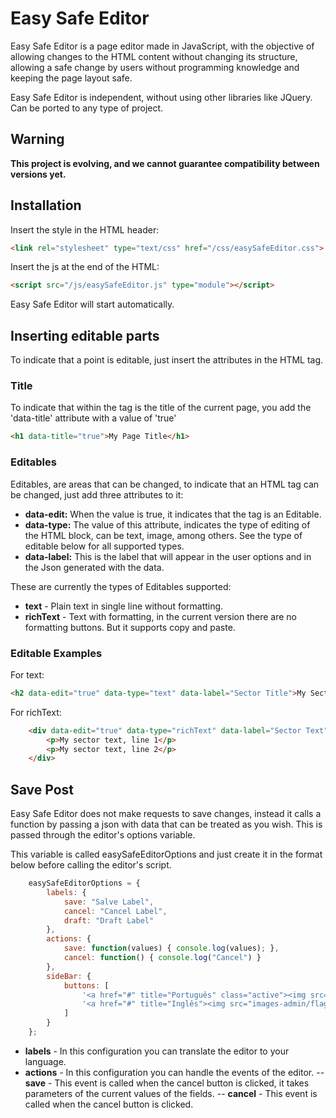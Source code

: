 # Easy Safe Editor

Easy Safe Editor is a page editor made in JavaScript, with the objective of allowing changes to the HTML content without changing its structure, allowing a safe change by users without programming knowledge and keeping the page layout safe.

Easy Safe Editor is independent, without using other libraries like JQuery. Can be ported to any type of project.

## Warning

**This project is evolving, and we cannot guarantee compatibility between versions yet.**

## Installation

Insert the style in the HTML header:

```HTML
<link rel="stylesheet" type="text/css" href="/css/easySafeEditor.css">
```

Insert the js at the end of the HTML:

```HTML
<script src="/js/easySafeEditor.js" type="module"></script>
```

Easy Safe Editor will start automatically.

## Inserting editable parts

To indicate that a point is editable, just insert the attributes in the HTML tag.

### Title

To indicate that within the tag is the title of the current page, you add the 'data-title' attribute with a value of 'true'

```HTML
<h1 data-title="true">My Page Title</h1>
```

### Editables

Editables, are areas that can be changed, to indicate that an HTML tag can be changed, just add three attributes to it:

- **data-edit:** When the value is true, it indicates that the tag is an Editable.
- **data-type:** The value of this attribute, indicates the type of editing of the HTML block, can be text, image, among others. See the type of editable below for all supported types.
- **data-label:** This is the label that will appear in the user options and in the Json generated with the data.

These are currently the types of Editables supported:

- **text** - Plain text in single line without formatting.
- **richText** - Text with formatting, in the current version there are no formatting buttons. But it supports copy and paste.

### Editable Examples

For text:

```HTML
<h2 data-edit="true" data-type="text" data-label="Sector Title">My Sector Title</h2>
```

For richText:

```HTML
    <div data-edit="true" data-type="richText" data-label="Sector Text">
        <p>My sector text, line 1</p>
        <p>My sector text, line 2</p>
    </div>
```

## Save Post

Easy Safe Editor does not make requests to save changes, instead it calls a function by passing a json with data that can be treated as you wish. This is passed through the editor's options variable.

This variable is called easySafeEditorOptions and just create it in the format below before calling the editor's script.

```js
    easySafeEditorOptions = {
        labels: {
            save: "Salve Label",
            cancel: "Cancel Label",
            draft: "Draft Label"
        },
        actions: {
            save: function(values) { console.log(values); },
            cancel: function() { console.log("Cancel") }
        },
        sideBar: {
            buttons: [
                '<a href="#" title="Português" class="active"><img src="images-admin/flag-brasil.svg" alt="Português"/></a>',
                '<a href="#" title="Inglês"><img src="images-admin/flag-eua.svg" alt="Inglês"/></a>'
            ]
        }
    };
```

- **labels** - In this configuration you can translate the editor to your language.
- **actions** - In this configuration you can handle the events of the editor.
-- **save** - This event is called when the cancel button is clicked, it takes parameters of the current values of the fields.
-- **cancel** - This event is called when the cancel button is clicked.
